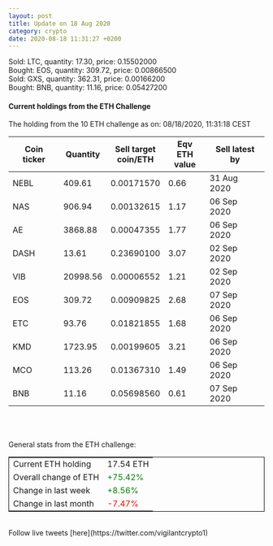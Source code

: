 ```yaml
---
layout: post
title: Update on 18 Aug 2020
category: crypto
date: 2020-08-18 11:31:27 +0200
---
```

<!-- Global site tag (gtag.js) - Google Analytics -->
<script async src="https://www.googletagmanager.com/gtag/js?id=UA-103831149-5"></script>
<script>
  window.dataLayer = window.dataLayer || [];
  function gtag(){dataLayer.push(arguments);}
  gtag('js', new Date());

  gtag('config', 'UA-103831149-5');
</script>
Sold: LTC, quantity:        17.30, price:   0.15502000<br>Bought: EOS, quantity:       309.72, price:   0.00866500<br>Sold: GXS, quantity:       362.31, price:   0.00166200<br>Bought: BNB, quantity:        11.16, price:   0.05427200<br>

#### Current holdings from the ETH Challenge

The holding from the 10 ETH challenge as on: 08/18/2020, 11:31:18 CEST

|Coin ticker|Quantity|Sell target<br>coin/ETH|Eqv ETH<br>value|Sell latest by|
|-----------|--------|-----------|-----------|--------------|
NEBL|409.61|  0.00171570|0.66|31 Aug 2020|
NAS|906.94|  0.00132615|1.17|06 Sep 2020|
AE|3868.88|  0.00047355|1.77|06 Sep 2020|
DASH|13.61|  0.23690100|3.07|02 Sep 2020|
VIB|20998.56|  0.00006552|1.21|02 Sep 2020|
EOS|309.72|  0.00909825|2.68|07 Sep 2020|
ETC|93.76|  0.01821855|1.68|06 Sep 2020|
KMD|1723.95|  0.00199605|3.21|06 Sep 2020|
MCO|113.26|  0.01367310|1.49|06 Sep 2020|
BNB|11.16|  0.05698560|0.61|07 Sep 2020|

<br>
<br>
<br>
General stats from the ETH challenge:

<table style="border:1px solid black;margin-left:auto;margin-right:auto;">
	<tbody>
	<tr>
		<td>Current ETH holding</td>
		<td>     17.54 ETH</td>
	</tr>
	<tr>
		<td>Overall change of ETH</td>
		<td><font color="green">+75.42%</font></td>
	</tr>
	<tr>
		<td>Change in last week</td>
		<td><font color="green">+8.56%</font></td>
	</tr>
	<tr>
		<td>Change in last month</td>
		<td><font color="red">-7.47%</font></td>
	</tr>
	</tbody>
</table>

<br>
Follow live tweets [here](https://twitter.com/vigilantcrypto1)
<br>
<br>